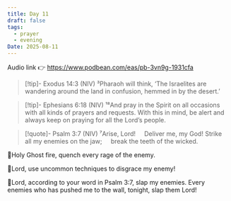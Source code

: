 ```yaml
---
title: Day 11
draft: false
tags:
  - prayer
  - evening
Date: 2025-08-11
---
```

Audio link 👉 https://www.podbean.com/eas/pb-3vn9g-1931cfa


>[!tip]- Exodus 14:3 (NIV)
>³Pharaoh will think, ‘The Israelites are wandering around the land in confusion, hemmed in by the desert.’

>[!tip]- Ephesians 6:18 (NIV)
>¹⁸And pray in the Spirit on all occasions with all kinds of prayers and requests. With this in mind, be alert and always keep on praying for all the Lord’s people.

>[!quote]- Psalm 3:7 (NIV)
>⁷Arise, Lord!
    Deliver me, my God!
Strike all my enemies on the jaw;
    break the teeth of the wicked.



🛐Holy Ghost fire, quench every rage of the enemy.

🛐Lord, use uncommon techniques to disgrace my enemy!

🛐Lord, according to your word in Psalm 3:7, slap my enemies. Every enemies who has pushed me to the wall, tonight, slap them Lord!

